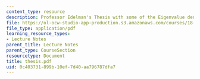```yaml
---
content_type: resource
description: Professor Edelman's Thesis with some of the Eigenvalue density formulas.
file: https://ol-ocw-studio-app-production.s3.amazonaws.com/courses/18-996-random-matrix-theory-and-its-applications-spring-2004/0c403731899b10ef7d40aa796787dfa7_thesis.pdf
file_type: application/pdf
learning_resource_types:
- Lecture Notes
parent_title: Lecture Notes
parent_type: CourseSection
resourcetype: Document
title: thesis.pdf
uid: 0c403731-899b-10ef-7d40-aa796787dfa7
---
```

